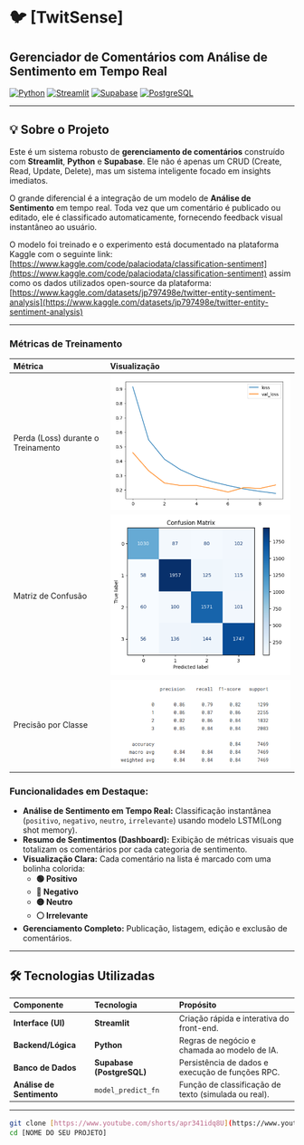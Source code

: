# 🐦 [TwitSense]

## Gerenciador de Comentários com Análise de Sentimento em Tempo Real

[![Python](https://img.shields.io/badge/Python-3.9%2B-blue.svg?style=for-the-badge&logo=python)](https://www.python.org/)
[![Streamlit](https://img.shields.io/badge/Streamlit-FF4B4B?style=for-the-badge&logo=streamlit&logoColor=white)](https://streamlit.io/)
[![Supabase](https://img.shields.io/badge/Supabase-3ECF8E?style=for-the-badge&logo=supabase&logoColor=white)](https://supabase.io/)
[![PostgreSQL](https://img.shields.io/badge/PostgreSQL-4169E1?style=for-the-badge&logo=postgresql&logoColor=white)](https://www.postgresql.org/)

---

## 💡 Sobre o Projeto

Este é um sistema robusto de **gerenciamento de comentários** construído com **Streamlit**, **Python** e **Supabase**. Ele não é apenas um CRUD (Create, Read, Update, Delete), mas um sistema inteligente focado em insights imediatos.

O grande diferencial é a integração de um modelo de **Análise de Sentimento** em tempo real. Toda vez que um comentário é publicado ou editado, ele é classificado automaticamente, fornecendo feedback visual instantâneo ao usuário.

O modelo foi treinado e o experimento está documentado na plataforma Kaggle com o seguinte link: [https://www.kaggle.com/code/palaciodata/classification-sentiment](https://www.kaggle.com/code/palaciodata/classification-sentiment)
assim como os dados utilizados open-source da plataforma: [https://www.kaggle.com/datasets/jp797498e/twitter-entity-sentiment-analysis](https://www.kaggle.com/datasets/jp797498e/twitter-entity-sentiment-analysis)

---

### Métricas de Treinamento

| Métrica | Visualização |
| :--- | :--- |
| Perda (Loss) durante o Treinamento | ![Gráfico de Perda durante o treinamento](img/losses.png) |
| Matriz de Confusão | ![Matriz de confusão](img/matrix.png) |
| Precisão por Classe | ![Precisão para cada classe](img/precision.png) |

### Funcionalidades em Destaque:

* **Análise de Sentimento em Tempo Real:** Classificação instantânea (`positivo`, `negativo`, `neutro`, `irrelevante`) usando modelo LSTM(Long shot memory).
* **Resumo de Sentimentos (Dashboard):** Exibição de métricas visuais que totalizam os comentários por cada categoria de sentimento.
* **Visualização Clara:** Cada comentário na lista é marcado com uma bolinha colorida:
    * **🟢 Positivo**
    * **🔴 Negativo**
    * **🟡 Neutro**
    * **⚪ Irrelevante**
* **Gerenciamento Completo:** Publicação, listagem, edição e exclusão de comentários.

---

## 🛠️ Tecnologias Utilizadas

| Componente | Tecnologia | Propósito |
| :--- | :--- | :--- |
| **Interface (UI)** | **Streamlit** | Criação rápida e interativa do front-end. |
| **Backend/Lógica** | **Python** | Regras de negócio e chamada ao modelo de IA. |
| **Banco de Dados** | **Supabase (PostgreSQL)** | Persistência de dados e execução de funções RPC. |
| **Análise de Sentimento** | `model_predict_fn` | Função de classificação de texto (simulada ou real). |

---


```bash
git clone [https://www.youtube.com/shorts/apr341idq8U](https://www.youtube.com/shorts/apr341idq8U)
cd [NOME DO SEU PROJETO]
